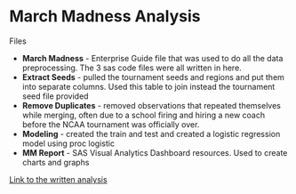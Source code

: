 # March Madness Analysis

Files
* **March Madness** - Enterprise Guide file that was used to do all the data preprocessing. The 3 sas code files were all written in here.
* **Extract Seeds** - pulled the tournament seeds and regions and put them into separate columns. Used this table to join instead the tournament seed file provided 
* **Remove Duplicates** - removed observations that repeated themselves while merging, often due to a school firing and hiring a new coach before the NCAA tournament was officially over. 
* **Modeling** - created the train and test and created a logistic regression model using proc logistic 
* **MM Report** - SAS Visual Analytics Dashboard resources. Used to create charts and graphs
 
[Link to the written analysis](https://medium.com/@mattasbill98/picking-your-ncaa-tournament-upsets-a-quick-analysis-with-sas-b8bc0ef81e2a)
